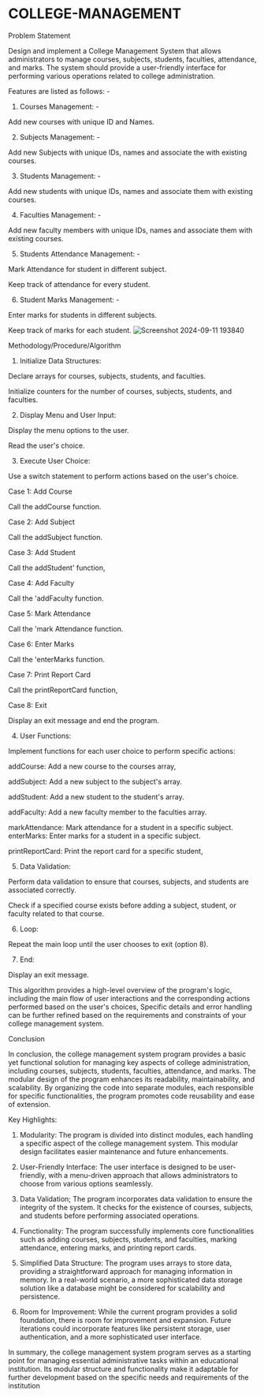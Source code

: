 # COLLEGE-MANAGEMENT
Problem Statement

Design and implement a College Management System that allows administrators to manage courses, subjects, students, faculties, attendance, and marks. The system should provide a user-friendly interface for performing various operations related to college administration.

Features are listed as follows: -

1. Courses Management: -

Add new courses with unique ID and Names.

2. Subjects Management: -

Add new Subjects with unique IDs, names and associate the with existing courses.

3. Students Management: -

Add new students with unique IDs, names and associate them with existing courses.

4. Faculties Management: -

Add new faculty members with unique IDs, names and associate them with existing courses.

5. Students Attendance Management: -

Mark Attendance for student in different subject.

Keep track of attendance for every student.

6. Student Marks Management: -

Enter marks for students in different subjects.

Keep track of marks for each student.
![Screenshot 2024-09-11 193840](https://github.com/user-attachments/assets/9f753bd0-3abb-4a57-8c81-5eb97b12a9af)


Methodology/Procedure/Algorithm

1. Initialize Data Structures:

Declare arrays for courses, subjects, students, and faculties.

Initialize counters for the number of courses, subjects, students, and faculties.

2. Display Menu and User Input:

Display the menu options to the user.

Read the user's choice.

3. Execute User Choice:

Use a switch statement to perform actions based on the user's choice.

Case 1: Add Course

Call the addCourse function.

Case 2: Add Subject

Call the addSubject function.

Case 3: Add Student

Call the addStudent' function,

Case 4: Add Faculty

Call the 'addFaculty function.

Case 5: Mark Attendance

Call the 'mark Attendance function.

Case 6: Enter Marks

Call the 'enterMarks function.

Case 7: Print Report Card

Call the printReportCard function,

Case 8: Exit

Display an exit message and end the program.

4. User Functions:

Implement functions for each user choice to perform specific actions:

addCourse: Add a new course to the courses array,

addSubject: Add a new subject to the subject's array.

addStudent: Add a new student to the student's array.

addFaculty: Add a new faculty member to the faculties array.

markAttendance: Mark attendance for a student in a specific subject. enterMarks: Enter marks for a student in a specific subject.

printReportCard: Print the report card for a specific student,

5. Data Validation:

Perform data validation to ensure that courses, subjects, and students are associated correctly.

Check if a specified course exists before adding a subject, student, or faculty related to that course.

6. Loop:

Repeat the main loop until the user chooses to exit (option 8).

7. End:

Display an exit message.

This algorithm provides a high-level overview of the program's logic, including the main flow of user interactions and the corresponding actions performed based on the user's choices, Specific details and error handling can be further refined based on the requirements and constraints of your college management system.

Conclusion

In conclusion, the college management system program provides a basic yet functional solution for managing key aspects of college administration, including courses, subjects, students, faculties, attendance, and marks. The modular design of the program enhances its readability, maintainability, and scalability. By organizing the code into separate modules, each responsible for specific functionalities, the program promotes code reusability and ease of extension.

Key Highlights:

1. Modularity: The program is divided into distinct modules, each handling a specific aspect of the college management system. This modular design facilitates easier maintenance and future enhancements.

2. User-Friendly Interface: The user interface is designed to be user-friendly, with a menu-driven approach that allows administrators to choose from various options seamlessly.

3. Data Validation; The program incorporates data validation to ensure the integrity of the system. It checks for the existence of courses, subjects, and students before performing associated operations.

4. Functionality: The program successfully implements core functionalities such as adding courses, subjects, students, and faculties, marking attendance, entering marks, and printing report cards.

5. Simplified Data Structure: The program uses arrays to store data, providing a straightforward approach for managing information in memory. In a real-world scenario, a more sophisticated data storage solution like a database might be considered for scalability and persistence.

6. Room for Improvement: While the current program provides a solid foundation, there is room for improvement and expansion. Future iterations could incorporate features like persistent storage, user authentication, and a more sophisticated user interface.

In summary, the college management system program serves as a starting point for managing essential administrative tasks within an educational institution. Its modular structure and functionality make it adaptable for further development based on the specific needs and requirements of the institution

